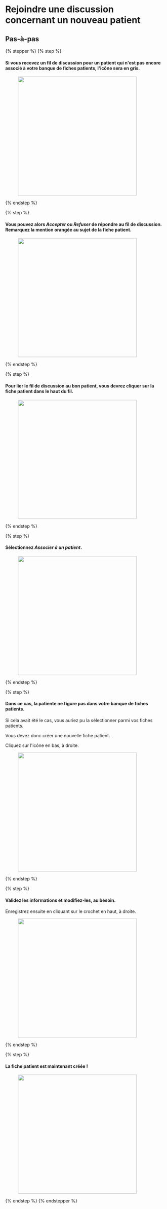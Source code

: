 # Rejoindre une discussion concernant un nouveau patient

## Pas-à-pas

{% stepper %}
{% step %}
#### Si vous recevez un fil de discussion pour un patient qui n'est pas encore associé à votre banque de fiches patients, l'icône sera en gris.

<div align="left"><figure><img src="../../.gitbook/assets/Rejoindre une discussion concernant un nouveau patient - Step 1.png" alt="" width="375"><figcaption></figcaption></figure></div>
{% endstep %}

{% step %}
#### Vous pouvez alors _Accepter_ ou _Refuser_ de répondre au fil de discussion. Remarquez la mention orangée au sujet de la fiche patient.

<div align="left"><figure><img src="../../.gitbook/assets/Rejoindre une discussion concernant un nouveau patient - Step 2.jpeg" alt="" width="375"><figcaption></figcaption></figure></div>
{% endstep %}

{% step %}
#### Pour lier le fil de discussion au bon patient, vous devrez cliquer sur la fiche patient dans le haut du fil.

<div align="left"><figure><img src="../../.gitbook/assets/Rejoindre une discussion concernant un nouveau patient - Step 3.jpeg" alt="" width="375"><figcaption></figcaption></figure></div>
{% endstep %}

{% step %}
#### Sélectionnez _Associer à un patient_.

<div align="left"><figure><img src="../../.gitbook/assets/Rejoindre une discussion concernant un nouveau patient - Step 4.jpeg" alt="" width="375"><figcaption></figcaption></figure></div>
{% endstep %}

{% step %}
#### Dans ce cas, la patiente ne figure pas dans votre banque de fiches patients.

Si cela avait été le cas, vous auriez pu la sélectionner parmi vos fiches patients.

Vous devez donc créer une nouvelle fiche patient.

Cliquez sur l'icône en bas, à droite.

<div align="left"><figure><img src="../../.gitbook/assets/Rejoindre une discussion concernant un nouveau patient - Step 5.jpeg" alt="" width="375"><figcaption></figcaption></figure></div>
{% endstep %}

{% step %}
#### Validez les informations et modifiez-les, au besoin.

Enregistrez ensuite en cliquant sur le crochet en haut, à droite.

<div align="left"><figure><img src="../../.gitbook/assets/Rejoindre une discussion concernant un nouveau patient - Step 6.jpeg" alt="" width="375"><figcaption></figcaption></figure></div>
{% endstep %}

{% step %}
#### La fiche patient est maintenant créée !

<div align="left"><figure><img src="../../.gitbook/assets/Rejoindre une discussion concernant un nouveau patient - Step 7.jpeg" alt="" width="375"><figcaption></figcaption></figure></div>
{% endstep %}
{% endstepper %}
